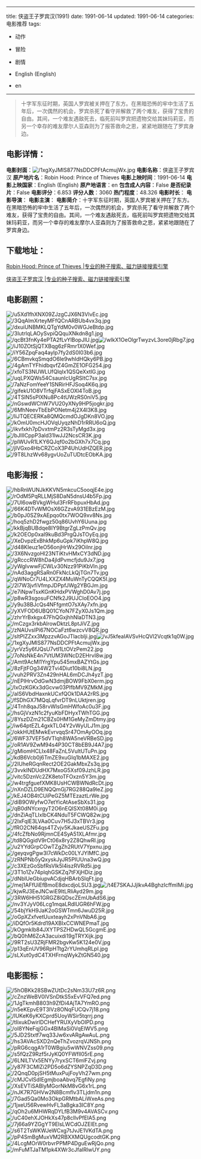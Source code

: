 
---
title: 侠盗王子罗宾汉(1991)
date: 1991-06-14
updated: 1991-06-14
categories: 电影推荐
tags:
- 动作
- 冒险
- 剧情

- English (English)
- en
---


> 十字军东征时期，英国人罗宾被关押在了东方。在黑暗恐怖的牢中生活了五年后，一次偶然的机会，罗宾杀死了看守并解救了两个难友，获得了宝贵的自由。其间，一个难友遇敌死去，临死前叫罗宾把遗物交给其妹玛莉亚，而另一个幸存的难友摩尔人亚森则为了报答救命之恩，紧紧地跟随在了罗宾身边。

## **电影详情**：

**电影封面**：<img src="https://image.tmdb.org/t/p/w200/1xgXyJMlS877NsDDCPFtAcmujWx.jpg" alt="/1xgXyJMlS877NsDDCPFtAcmujWx.jpg" title="/1xgXyJMlS877NsDDCPFtAcmujWx.jpg">
**电影名称**：侠盗王子罗宾汉
**原产地片名**：Robin Hood: Prince of Thieves
**电影上映时间**：1991-06-14
**电影上映国家**：English (English)
**原产地语言**：en
**包含成人内容**：False
**是否纪录片**：False
**电影评分**：6.853
**评分人数**：3060
**热门程度**：48.326
**电影时长**：
**电影导演**：
**电影主演**：
**电影简介**：十字军东征时期，英国人罗宾被关押在了东方。在黑暗恐怖的牢中生活了五年后，一次偶然的机会，罗宾杀死了看守并解救了两个难友，获得了宝贵的自由。其间，一个难友遇敌死去，临死前叫罗宾把遗物交给其妹玛莉亚，而另一个幸存的难友摩尔人亚森则为了报答救命之恩，紧紧地跟随在了罗宾身边。

## **下载地址**：
[Robin Hood: Prince of Thieves |专业的种子搜索、磁力链接搜索引擎](https://movie.amd794.com:2083/?search=Robin%20Hood%3A%20Prince%20of%20Thieves&ordering=&mode=match_phrase&page_size=10&page=1)

[侠盗王子罗宾汉 |专业的种子搜索、磁力链接搜索引擎](https://movie.amd794.com:2083/?search=%E4%BE%A0%E7%9B%97%E7%8E%8B%E5%AD%90%E7%BD%97%E5%AE%BE%E6%B1%89&ordering=&mode=match_phrase&page_size=10&page=1)
 

## **电影剧照**：
<img src="https://image.tmdb.org/t/p/original/u5Xd1fhXNX09ZJzgCJX6N3VlvEc.jpg" alt="/u5Xd1fhXNX09ZJzgCJX6N3VlvEc.jpg" title="/u5Xd1fhXNX09ZJzgCJX6N3VlvEc.jpg"><img src="https://image.tmdb.org/t/p/original/3QqAlmXrteyMFfQCnARBUb4vx3q.jpg" alt="/3QqAlmXrteyMFfQCnARBUb4vx3q.jpg" title="/3QqAlmXrteyMFfQCnARBUb4vx3q.jpg"><img src="https://image.tmdb.org/t/p/original/dxuiUNBMKLQTgYdM0v0WGJeBtdp.jpg" alt="/dxuiUNBMKLQTgYdM0v0WGJeBtdp.jpg" title="/dxuiUNBMKLQTgYdM0v0WGJeBtdp.jpg"><img src="https://image.tmdb.org/t/p/original/3IutrlqLAOySvpiQQquXNkdn8g1.jpg" alt="/3IutrlqLAOySvpiQQquXNkdn8g1.jpg" title="/3IutrlqLAOySvpiQQquXNkdn8g1.jpg"><img src="https://image.tmdb.org/t/p/original/qcBt3fnKy4ePTA2fLvYlBopJlU.jpg" alt="/qcBt3fnKy4ePTA2fLvYlBopJlU.jpg" title="/qcBt3fnKy4ePTA2fLvYlBopJlU.jpg"><img src="https://image.tmdb.org/t/p/original/wIkX1OeOlgrTwyzvL3ore0jRbg7.jpg" alt="/wIkX1OeOlgrTwyzvL3ore0jRbg7.jpg" title="/wIkX1OeOlgrTwyzvL3ore0jRbg7.jpg"><img src="https://image.tmdb.org/t/p/original/iJ10ZOtSjQTXBqg6zFRmr1X0Wef.jpg" alt="/iJ10ZOtSjQTXBqg6zFRmr1X0Wef.jpg" title="/iJ10ZOtSjQTXBqg6zFRmr1X0Wef.jpg"><img src="https://image.tmdb.org/t/p/original/iY56ZpqFaq4aylp7fy2dS0I03b6.jpg" alt="/iY56ZpqFaq4aylp7fy2dS0I03b6.jpg" title="/iY56ZpqFaq4aylp7fy2dS0I03b6.jpg"><img src="https://image.tmdb.org/t/p/original/6CBmvkqSmqdO6Ie9whIdHQky6PB.jpg" alt="/6CBmvkqSmqdO6Ie9whIdHQky6PB.jpg" title="/6CBmvkqSmqdO6Ie9whIdHQky6PB.jpg"><img src="https://image.tmdb.org/t/p/original/4gAmTYFhidbqvfZ4GmZE1OFG254.jpg" alt="/4gAmTYFhidbqvfZ4GmZE1OFG254.jpg" title="/4gAmTYFhidbqvfZ4GmZE1OFG254.jpg"><img src="https://image.tmdb.org/t/p/original/xfoTS3NUWLUfQlqIx1QSQeXxtlG.jpg" alt="/xfoTS3NUWLUfQlqIx1QSQeXxtlG.jpg" title="/xfoTS3NUWLUfQlqIx1QSQeXxtlG.jpg"><img src="https://image.tmdb.org/t/p/original/uqLPXQWs54CsaunIcUgRSltC7sx.jpg" alt="/uqLPXQWs54CsaunIcUgRSltC7sx.jpg" title="/uqLPXQWs54CsaunIcUgRSltC7sx.jpg"><img src="https://image.tmdb.org/t/p/original/7aNzFomYeeY1SNRirHFJSoq4K6q.jpg" alt="/7aNzFomYeeY1SNRirHFJSoq4K6q.jpg" title="/7aNzFomYeeY1SNRirHFJSoq4K6q.jpg"><img src="https://image.tmdb.org/t/p/original/gifekU1O8VTrfqjFASxEOXl4ToB.jpg" alt="/gifekU1O8VTrfqjFASxEOXl4ToB.jpg" title="/gifekU1O8VTrfqjFASxEOXl4ToB.jpg"><img src="https://image.tmdb.org/t/p/original/4TSlN5sPlXNu8Pc4tUWzRS0niV5.jpg" alt="/4TSlN5sPlXNu8Pc4tUWzRS0niV5.jpg" title="/4TSlN5sPlXNu8Pc4tUWzRS0niV5.jpg"><img src="https://image.tmdb.org/t/p/original/nGswdWChW7VU20yXNy9HP5jogkr.jpg" alt="/nGswdWChW7VU20yXNy9HP5jogkr.jpg" title="/nGswdWChW7VU20yXNy9HP5jogkr.jpg"><img src="https://image.tmdb.org/t/p/original/6MhNeevTbEbPONetm4j2X4I3K8.jpg" alt="/6MhNeevTbEbPONetm4j2X4I3K8.jpg" title="/6MhNeevTbEbPONetm4j2X4I3K8.jpg"><img src="https://image.tmdb.org/t/p/original/liJTQECERKa8QMQcmdOJgDKn8VO.jpg" alt="/liJTQECERKa8QMQcmdOJgDKn8VO.jpg" title="/liJTQECERKa8QMQcmdOJgDKn8VO.jpg"><img src="https://image.tmdb.org/t/p/original/kOmU0mcHJOVqUyqzNhD1rRRU6oQ.jpg" alt="/kOmU0mcHJOVqUyqzNhD1rRRU6oQ.jpg" title="/kOmU0mcHJOVqUyqzNhD1rRRU6oQ.jpg"><img src="https://image.tmdb.org/t/p/original/ikvfxkh7pDvxtmPz2R3sTyMgd3x.jpg" alt="/ikvfxkh7pDvxtmPz2R3sTyMgd3x.jpg" title="/ikvfxkh7pDvxtmPz2R3sTyMgd3x.jpg"><img src="https://image.tmdb.org/t/p/original/bJlIICppP3ald31lwJJ2NcsCR3K.jpg" alt="/bJlIICppP3ald31lwJJ2NcsCR3K.jpg" title="/bJlIICppP3ald31lwJJ2NcsCR3K.jpg"><img src="https://image.tmdb.org/t/p/original/plWUvR1LKY6QJqf0o2bGXh7x7Cq.jpg" alt="/plWUvR1LKY6QJqf0o2bGXh7x7Cq.jpg" title="/plWUvR1LKY6QJqf0o2bGXh7x7Cq.jpg"><img src="https://image.tmdb.org/t/p/original/jIVGxo4HbCRZCoX3P4UhUdHZQER.jpg" alt="/jIVGxo4HbCRZCoX3P4UhUdHZQER.jpg" title="/jIVGxo4HbCRZCoX3P4UhUdHZQER.jpg"><img src="https://image.tmdb.org/t/p/original/9T8LhzWv68ygvUoZuTUDtcEObKA.jpg" alt="/9T8LhzWv68ygvUoZuTUDtcEObKA.jpg" title="/9T8LhzWv68ygvUoZuTUDtcEObKA.jpg">

## **电影海报**：
<img src="https://image.tmdb.org/t/p/original/hbRnWUNJkKKVN5mkcuC5ooqjE4e.jpg" alt="/hbRnWUNJkKKVN5mkcuC5ooqjE4e.jpg" title="/hbRnWUNJkKKVN5mkcuC5ooqjE4e.jpg"><img src="https://image.tmdb.org/t/p/original/rOdM5PqRLLMjS8DaN5dnsU4b5Fp.jpg" alt="/rOdM5PqRLLMjS8DaN5dnsU4b5Fp.jpg" title="/rOdM5PqRLLMjS8DaN5dnsU4b5Fp.jpg"><img src="https://image.tmdb.org/t/p/original/7Ul6owBVkgWHuI3FrRFbpuxHbAd.jpg" alt="/7Ul6owBVkgWHuI3FrRFbpuxHbAd.jpg" title="/7Ul6owBVkgWHuI3FrRFbpuxHbAd.jpg"><img src="https://image.tmdb.org/t/p/original/66K4DTvWMOsX6GZzvA931EBzEzM.jpg" alt="/66K4DTvWMOsX6GZzvA931EBzEzM.jpg" title="/66K4DTvWMOsX6GZzvA931EBzEzM.jpg"><img src="https://image.tmdb.org/t/p/original/b0pJ0SZ9xAEpqo0tx7WOQ9xv8Ns.jpg" alt="/b0pJ0SZ9xAEpqo0tx7WOQ9xv8Ns.jpg" title="/b0pJ0SZ9xAEpqo0tx7WOQ9xv8Ns.jpg"><img src="https://image.tmdb.org/t/p/original/hoq5zhD2fwgz50q86UvhY6Uuna.jpg" alt="/hoq5zhD2fwgz50q86UvhY6Uuna.jpg" title="/hoq5zhD2fwgz50q86UvhY6Uuna.jpg"><img src="https://image.tmdb.org/t/p/original/kkBjqBUBdqe8IY9BtgrZgLzPmQv.jpg" alt="/kkBjqBUBdqe8IY9BtgrZgLzPmQv.jpg" title="/kkBjqBUBdqe8IY9BtgrZgLzPmQv.jpg"><img src="https://image.tmdb.org/t/p/original/k2OEOp0xaI9kuBd3PrgQJsTOyEq.jpg" alt="/k2OEOp0xaI9kuBd3PrgQJsTOyEq.jpg" title="/k2OEOp0xaI9kuBd3PrgQJsTOyEq.jpg"><img src="https://image.tmdb.org/t/p/original/XeDvpzExBhkMp6uGpk7iKhpW8Q.jpg" alt="/XeDvpzExBhkMp6uGpk7iKhpW8Q.jpg" title="/XeDvpzExBhkMp6uGpk7iKhpW8Q.jpg"><img src="https://image.tmdb.org/t/p/original/d48KIeuz1eO56onjHrWx29Oilnr.jpg" alt="/d48KIeuz1eO56onjHrWx29Oilnr.jpg" title="/d48KIeuz1eO56onjHrWx29Oilnr.jpg"><img src="https://image.tmdb.org/t/p/original/3X6NvzgoHl23NTiKtvHMxCY3dND.jpg" alt="/3X6NvzgoHl23NTiKtvHMxCY3dND.jpg" title="/3X6NvzgoHl23NTiKtvHMxCY3dND.jpg"><img src="https://image.tmdb.org/t/p/original/gRcccRW8hDa4jldPvmcfjdu9Jx7.jpg" alt="/gRcccRW8hDa4jldPvmcfjdu9Jx7.jpg" title="/gRcccRW8hDa4jldPvmcfjdu9Jx7.jpg"><img src="https://image.tmdb.org/t/p/original/yWgIvwwFjCWLv30Nzz91PiKbVln.jpg" alt="/yWgIvwwFjCWLv30Nzz91PiKbVln.jpg" title="/yWgIvwwFjCWLv30Nzz91PiKbVln.jpg"><img src="https://image.tmdb.org/t/p/original/nAd3aggRSaRn0FkNcLkQjTGn7Tv.jpg" alt="/nAd3aggRSaRn0FkNcLkQjTGn7Tv.jpg" title="/nAd3aggRSaRn0FkNcLkQjTGn7Tv.jpg"><img src="https://image.tmdb.org/t/p/original/qWNoCr7U4LXXZX4MuWnTyCQQK5I.jpg" alt="/qWNoCr7U4LXXZX4MuWnTyCQQK5I.jpg" title="/qWNoCr7U4LXXZX4MuWnTyCQQK5I.jpg"><img src="https://image.tmdb.org/t/p/original/2l7W3jvfiVfmpJDPpfJWg2YBGJm.jpg" alt="/2l7W3jvfiVfmpJDPpfJWg2YBGJm.jpg" title="/2l7W3jvfiVfmpJDPpfJWg2YBGJm.jpg"><img src="https://image.tmdb.org/t/p/original/e7iNpwTsxKGnKHdxPVWghD0Av7j.jpg" alt="/e7iNpwTsxKGnKHdxPVWghD0Av7j.jpg" title="/e7iNpwTsxKGnKHdxPVWghD0Av7j.jpg"><img src="https://image.tmdb.org/t/p/original/p8wR3sgosuFCNfk2J9UJCIoEOO4.jpg" alt="/p8wR3sgosuFCNfk2J9UJCIoEOO4.jpg" title="/p8wR3sgosuFCNfk2J9UJCIoEOO4.jpg"><img src="https://image.tmdb.org/t/p/original/y9u38BJcQs4NFfgmtO7sXAy7xfn.jpg" alt="/y9u38BJcQs4NFfgmtO7sXAy7xfn.jpg" title="/y9u38BJcQs4NFfgmtO7sXAy7xfn.jpg"><img src="https://image.tmdb.org/t/p/original/yXVFOD6UBQ01CYoN7FZyX0Js1Qm.jpg" alt="/yXVFOD6UBQ01CYoN7FZyX0Js1Qm.jpg" title="/yXVFOD6UBQ01CYoN7FZyX0Js1Qm.jpg"><img src="https://image.tmdb.org/t/p/original/zhrYrBxkgx47FhQGxjhhNlaDTN3.jpg" alt="/zhrYrBxkgx47FhQGxjhhNlaDTN3.jpg" title="/zhrYrBxkgx47FhQGxjhhNlaDTN3.jpg"><img src="https://image.tmdb.org/t/p/original/mCzgx3rkbAlrowDktzL8ptJiVZ.jpg" alt="/mCzgx3rkbAlrowDktzL8ptJiVZ.jpg" title="/mCzgx3rkbAlrowDktzL8ptJiVZ.jpg"><img src="https://image.tmdb.org/t/p/original/zNAUvsIPi67NOCaFzt6wzcvV8QR.jpg" alt="/zNAUvsIPi67NOCaFzt6wzcvV8QR.jpg" title="/zNAUvsIPi67NOCaFzt6wzcvV8QR.jpg"><img src="https://image.tmdb.org/t/p/original/sltPlZZxx3MpzzvAGoJTlacblji.jpg" alt="/sltPlZZxx3MpzzvAGoJTlacblji.jpg" title="/sltPlZZxx3MpzzvAGoJTlacblji.jpg"><img src="https://image.tmdb.org/t/p/original/vJ5kfeaIAVSvHcQVl2Vcqtk1q0W.jpg" alt="/vJ5kfeaIAVSvHcQVl2Vcqtk1q0W.jpg" title="/vJ5kfeaIAVSvHcQVl2Vcqtk1q0W.jpg"><img src="https://image.tmdb.org/t/p/original/1xgXyJMlS877NsDDCPFtAcmujWx.jpg" alt="/1xgXyJMlS877NsDDCPFtAcmujWx.jpg" title="/1xgXyJMlS877NsDDCPFtAcmujWx.jpg"><img src="https://image.tmdb.org/t/p/original/yrVz5y6fJQsU7vtI1LtOVzPem22.jpg" alt="/yrVz5y6fJQsU7vtI1LtOVzPem22.jpg" title="/yrVz5y6fJQsU7vtI1LtOVzPem22.jpg"><img src="https://image.tmdb.org/t/p/original/7oNsNkE4n7VtUM3WNcD2EHrvI8w.jpg" alt="/7oNsNkE4n7VtUM3WNcD2EHrvI8w.jpg" title="/7oNsNkE4n7VtUM3WNcD2EHrvI8w.jpg"><img src="https://image.tmdb.org/t/p/original/Amt9AcMl1YrgYpu545mxBAZYtGs.jpg" alt="/Amt9AcMl1YrgYpu545mxBAZYtGs.jpg" title="/Amt9AcMl1YrgYpu545mxBAZYtGs.jpg"><img src="https://image.tmdb.org/t/p/original/8zFjtFOg34W2Tvi4Diut10bi8LN.jpg" alt="/8zFjtFOg34W2Tvi4Diut10bi8LN.jpg" title="/8zFjtFOg34W2Tvi4Diut10bi8LN.jpg"><img src="https://image.tmdb.org/t/p/original/vuh2PRV3Zn429nHAL6mDCJh4yzT.jpg" alt="/vuh2PRV3Zn429nHAL6mDCJh4yzT.jpg" title="/vuh2PRV3Zn429nHAL6mDCJh4yzT.jpg"><img src="https://image.tmdb.org/t/p/original/nEPlHrvOdGwN3dmjBOW9FbX0erm.jpg" alt="/nEPlHrvOdGwN3dmjBOW9FbX0erm.jpg" title="/nEPlHrvOdGwN3dmjBOW9FbX0erm.jpg"><img src="https://image.tmdb.org/t/p/original/lxOzKGKx3dGcvw03PlfbMV9ZMkM.jpg" alt="/lxOzKGKx3dGcvw03PlfbMV9ZMkM.jpg" title="/lxOzKGKx3dGcvw03PlfbMV9ZMkM.jpg"><img src="https://image.tmdb.org/t/p/original/aIS6VbdHaxnkUCxfQOk1DAA2rRS.jpg" alt="/aIS6VbdHaxnkUCxfQOk1DAA2rRS.jpg" title="/aIS6VbdHaxnkUCxfQOk1DAA2rRS.jpg"><img src="https://image.tmdb.org/t/p/original/fSDhGX7MQqLqfvrDT9nLUktjren.jpg" alt="/fSDhGX7MQqLqfvrDT9nLUktjren.jpg" title="/fSDhGX7MQqLqfvrDT9nLUktjren.jpg"><img src="https://image.tmdb.org/t/p/original/4Tnh8qaJ58rvWlsGmHWfoAc0u3F.jpg" alt="/4Tnh8qaJ58rvWlsGmHWfoAc0u3F.jpg" title="/4Tnh8qaJ58rvWlsGmHWfoAc0u3F.jpg"><img src="https://image.tmdb.org/t/p/original/hsGjVxzN1c2fyuKbFDHyxTWhTGG.jpg" alt="/hsGjVxzN1c2fyuKbFDHyxTWhTGG.jpg" title="/hsGjVxzN1c2fyuKbFDHyxTWhTGG.jpg"><img src="https://image.tmdb.org/t/p/original/8YszDZm21CBZs0HM1GeMyZmDtmy.jpg" alt="/8YszDZm21CBZs0HM1GeMyZmDtmy.jpg" title="/8YszDZm21CBZs0HM1GeMyZmDtmy.jpg"><img src="https://image.tmdb.org/t/p/original/iw64ptEZL4gxkTL04Y2vWyULJ1m.jpg" alt="/iw64ptEZL4gxkTL04Y2vWyULJ1m.jpg" title="/iw64ptEZL4gxkTL04Y2vWyULJ1m.jpg"><img src="https://image.tmdb.org/t/p/original/okkHUtEMwkEvrvqqSr47OmAyOOq.jpg" alt="/okkHUtEMwkEvrvqqSr47OmAyOOq.jpg" title="/okkHUtEMwkEvrvqqSr47OmAyOOq.jpg"><img src="https://image.tmdb.org/t/p/original/6WF37VEF5dVTlqh8WA5neVRBeSD.jpg" alt="/6WF37VEF5dVTlqh8WA5neVRBeSD.jpg" title="/6WF37VEF5dVTlqh8WA5neVRBeSD.jpg"><img src="https://image.tmdb.org/t/p/original/oR1AV9ZwM94s4P30CT8bEB9J4A7.jpg" alt="/oR1AV9ZwM94s4P30CT8bEB9J4A7.jpg" title="/oR1AV9ZwM94s4P30CT8bEB9J4A7.jpg"><img src="https://image.tmdb.org/t/p/original/gMiomHCLIx48FaZnL5VultUTuPn.jpg" alt="/gMiomHCLIx48FaZnL5VultUTuPn.jpg" title="/gMiomHCLIx48FaZnL5VultUTuPn.jpg"><img src="https://image.tmdb.org/t/p/original/kdB6Vcb0j6TmZE9xuGIq1bMAXE2.jpg" alt="/kdB6Vcb0j6TmZE9xuGIq1bMAXE2.jpg" title="/kdB6Vcb0j6TmZE9xuGIq1bMAXE2.jpg"><img src="https://image.tmdb.org/t/p/original/2IUheRGqnRect2OE2GakMbxZs3q.jpg" alt="/2IUheRGqnRect2OE2GakMbxZs3q.jpg" title="/2IUheRGqnRect2OE2GakMbxZs3q.jpg"><img src="https://image.tmdb.org/t/p/original/3vvkINDUdHX7MxoG5Xsf09JzhLR.jpg" alt="/3vvkINDUdHX7MxoG5Xsf09JzhLR.jpg" title="/3vvkINDUdHX7MxoG5Xsf09JzhLR.jpg"><img src="https://image.tmdb.org/t/p/original/vitc5DznVc2ZK8etoTFOxzn5Y3m.jpg" alt="/vitc5DznVc2ZK8etoTFOxzn5Y3m.jpg" title="/vitc5DznVc2ZK8etoTFOxzn5Y3m.jpg"><img src="https://image.tmdb.org/t/p/original/w4trgfguefXMK8UsHCWBWNdRcDt.jpg" alt="/w4trgfguefXMK8UsHCWBWNdRcDt.jpg" title="/w4trgfguefXMK8UsHCWBWNdRcDt.jpg"><img src="https://image.tmdb.org/t/p/original/nXnDZLD9ENQQmGj7RG288Qa9leZ.jpg" alt="/nXnDZLD9ENQQmGj7RG288Qa9leZ.jpg" title="/nXnDZLD9ENQQmGj7RG288Qa9leZ.jpg"><img src="https://image.tmdb.org/t/p/original/kEJ4OB4tCUiPeGZ5MTEzaztLrWe.jpg" alt="/kEJ4OB4tCUiPeGZ5MTEzaztLrWe.jpg" title="/kEJ4OB4tCUiPeGZ5MTEzaztLrWe.jpg"><img src="https://image.tmdb.org/t/p/original/diB9OWyfwO7etYicAtAseSbXs31.jpg" alt="/diB9OWyfwO7etYicAtAseSbXs31.jpg" title="/diB9OWyfwO7etYicAtAseSbXs31.jpg"><img src="https://image.tmdb.org/t/p/original/qB0dNYcxrgyT2O6nEQISXt08M0i.jpg" alt="/qB0dNYcxrgyT2O6nEQISXt08M0i.jpg" title="/qB0dNYcxrgyT2O6nEQISXt08M0i.jpg"><img src="https://image.tmdb.org/t/p/original/dnZiAqTLIxlbCK4NduT5FCWQ82w.jpg" alt="/dnZiAqTLIxlbCK4NduT5FCWQ82w.jpg" title="/dnZiAqTLIxlbCK4NduT5FCWQ82w.jpg"><img src="https://image.tmdb.org/t/p/original/2lxFqlE3LVAa0Cuv7H5J3xTBVr3.jpg" alt="/2lxFqlE3LVAa0Cuv7H5J3xTBVr3.jpg" title="/2lxFqlE3LVAa0Cuv7H5J3xTBVr3.jpg"><img src="https://image.tmdb.org/t/p/original/fRO2CN64qs4TZvjv5KJkaeUSZFu.jpg" alt="/fRO2CN64qs4TZvjv5KJkaeUSZFu.jpg" title="/fRO2CN64qs4TZvjv5KJkaeUSZFu.jpg"><img src="https://image.tmdb.org/t/p/original/4fcZfbNo9RjmnCE4SyA51XLAfmr.jpg" alt="/4fcZfbNo9RjmnCE4SyA51XLAfmr.jpg" title="/4fcZfbNo9RjmnCE4SyA51XLAfmr.jpg"><img src="https://image.tmdb.org/t/p/original/td8QGgidV9rCt06x8ry2Z8QhwRI.jpg" alt="/td8QGgidV9rCt06x8ry2Z8QhwRI.jpg" title="/td8QGgidV9rCt06x8ry2Z8QhwRI.jpg"><img src="https://image.tmdb.org/t/p/original/u2YYdGrpCOwTZgZh2RUtV7Ypxnu.jpg" alt="/u2YYdGrpCOwTZgZh2RUtV7Ypxnu.jpg" title="/u2YYdGrpCOwTZgZh2RUtV7Ypxnu.jpg"><img src="https://image.tmdb.org/t/p/original/geyqvgPgw3I7cWkDc00LYJYIMfC.jpg" alt="/geyqvgPgw3I7cWkDc00LYJYIMfC.jpg" title="/geyqvgPgw3I7cWkDc00LYJYIMfC.jpg"><img src="https://image.tmdb.org/t/p/original/zRNPNb5yQxyskJyJR5PIUUna3wQ.jpg" alt="/zRNPNb5yQxyskJyJR5PIUUna3wQ.jpg" title="/zRNPNb5yQxyskJyJR5PIUUna3wQ.jpg"><img src="https://image.tmdb.org/t/p/original/c3XEzGoSbfRsVlk5l4iszRVRd5i.jpg" alt="/c3XEzGoSbfRsVlk5l4iszRVRd5i.jpg" title="/c3XEzGoSbfRsVlk5l4iszRVRd5i.jpg"><img src="https://image.tmdb.org/t/p/original/3T1o1Zv74plqhGSKZq7tFXjHDiz.jpg" alt="/3T1o1Zv74plqhGSKZq7tFXjHDiz.jpg" title="/3T1o1Zv74plqhGSKZq7tFXjHDiz.jpg"><img src="https://image.tmdb.org/t/p/original/dNblUeGbiupvACdjqHBArbSlqFt.jpg" alt="/dNblUeGbiupvACdjqHBArbSlqFt.jpg" title="/dNblUeGbiupvACdjqHBArbSlqFt.jpg"><img src="https://image.tmdb.org/t/p/original/mej1AFfUiEfBmoE8dxcdjoLSU3.jpg" alt="/mej1AFfUiEfBmoE8dxcdjoLSU3.jpg" title="/mej1AFfUiEfBmoE8dxcdjoLSU3.jpg"><img src="https://image.tmdb.org/t/p/original/t4E7SKAJJjlkvA4BghzIcffmIMi.jpg" alt="/t4E7SKAJJjlkvA4BghzIcffmIMi.jpg" title="/t4E7SKAJJjlkvA4BghzIcffmIMi.jpg"><img src="https://image.tmdb.org/t/p/original/kjwRJ3EeJNCwiE9ItLRliAyd29m.jpg" alt="/kjwRJ3EeJNCwiE9ItLRliAyd29m.jpg" title="/kjwRJ3EeJNCwiE9ItLRliAyd29m.jpg"><img src="https://image.tmdb.org/t/p/original/3RW6HH51GRGZ8iQDscZEmUbAdS6.jpg" alt="/3RW6HH51GRGZ8iQDscZEmUbAdS6.jpg" title="/3RW6HH51GRGZ8iQDscZEmUbAdS6.jpg"><img src="https://image.tmdb.org/t/p/original/nv3YJyV06Lcg1mqaLRdlUGR6hFW.jpg" alt="/nv3YJyV06Lcg1mqaLRdlUGR6hFW.jpg" title="/nv3YJyV06Lcg1mqaLRdlUGR6hFW.jpg"><img src="https://image.tmdb.org/t/p/original/54bjYkH9JaK2oGSWTmn6JwuD25R.jpg" alt="/54bjYkH9JaK2oGSWTmn6JwuD25R.jpg" title="/54bjYkH9JaK2oGSWTmn6JwuD25R.jpg"><img src="https://image.tmdb.org/t/p/original/oGpXZxfvetUuxteayh2xPnVNbA6.jpg" alt="/oGpXZxfvetUuxteayh2xPnVNbA6.jpg" title="/oGpXZxfvetUuxteayh2xPnVNbA6.jpg"><img src="https://image.tmdb.org/t/p/original/iDQfOr5Kdrd19AXBIxCCWNEPmaT.jpg" alt="/iDQfOr5Kdrd19AXBIxCCWNEPmaT.jpg" title="/iDQfOr5Kdrd19AXBIxCCWNEPmaT.jpg"><img src="https://image.tmdb.org/t/p/original/kOgmkIb84JXYTPSZHDwQL5GcgmE.jpg" alt="/kOgmkIb84JXYTPSZHDwQL5GcgmE.jpg" title="/kOgmkIb84JXYTPSZHDwQL5GcgmE.jpg"><img src="https://image.tmdb.org/t/p/original/bQ0hM6ZcA3acuixdi19gTRYXijk.jpg" alt="/bQ0hM6ZcA3acuixdi19gTRYXijk.jpg" title="/bQ0hM6ZcA3acuixdi19gTRYXijk.jpg"><img src="https://image.tmdb.org/t/p/original/9RT2sU3ZRjFMR2bgvKw5K124e0V.jpg" alt="/9RT2sU3ZRjFMR2bgvKw5K124e0V.jpg" title="/9RT2sU3ZRjFMR2bgvKw5K124e0V.jpg"><img src="https://image.tmdb.org/t/p/original/p13qEnUV96RpHTtg2rYUmhqRLpI.jpg" alt="/p13qEnUV96RpHTtg2rYUmhqRLpI.jpg" title="/p13qEnUV96RpHTtg2rYUmhqRLpI.jpg"><img src="https://image.tmdb.org/t/p/original/sLXut0ydC4TXHFrnqWykZtGN540.jpg" alt="/sLXut0ydC4TXHFrnqWykZtGN540.jpg" title="/sLXut0ydC4TXHFrnqWykZtGN540.jpg">

## **电影图标**：
<img src="https://image.tmdb.org/t/p/original/5hOBKk28SBwZUtDc2sNm33U7z6R.png" alt="/5hOBKk28SBwZUtDc2sNm33U7z6R.png" title="/5hOBKk28SBwZUtDc2sNm33U7z6R.png"><img src="https://image.tmdb.org/t/p/original/cZnzWeBV0lVSnDtkS5xEvVFQ7ed.png" alt="/cZnzWeBV0lVSnDtkS5xEvVFQ7ed.png" title="/cZnzWeBV0lVSnDtkS5xEvVFQ7ed.png"><img src="https://image.tmdb.org/t/p/original/1JgTkmhB803h9ZfDi4AjTA7YmRO.png" alt="/1JgTkmhB803h9ZfDi4AjTA7YmRO.png" title="/1JgTkmhB803h9ZfDi4AjTA7YmRO.png"><img src="https://image.tmdb.org/t/p/original/n5eKEpvE9T3lVz8ONqFUCQv7j18.png" alt="/n5eKEpvE9T3lVz8ONqFUCQv7j18.png" title="/n5eKEpvE9T3lVz8ONqFUCQv7j18.png"><img src="https://image.tmdb.org/t/p/original/lUKeK6yKXCprd5UoyWSir5tqrrj.png" alt="/lUKeK6yKXCprd5UoyWSir5tqrrj.png" title="/lUKeK6yKXCprd5UoyWSir5tqrrj.png"><img src="https://image.tmdb.org/t/p/original/tIixukDwirlDCHefYRUXyVbOIPD.png" alt="/tIixukDwirlDCHefYRUXyVbOIPD.png" title="/tIixukDwirlDCHefYRUXyVbOIPD.png"><img src="https://image.tmdb.org/t/p/original/oI8YNeFqjGGx4BlMaSi0VqElWV5.png" alt="/oI8YNeFqjGGx4BlMaSi0VqElWV5.png" title="/oI8YNeFqjGGx4BlMaSi0VqElWV5.png"><img src="https://image.tmdb.org/t/p/original/5JD2Stxtf7wq33Jw6xvARgAwAuL.png" alt="/5JD2Stxtf7wq33Jw6xvARgAwAuL.png" title="/5JD2Stxtf7wq33Jw6xvARgAwAuL.png"><img src="https://image.tmdb.org/t/p/original/hs3AVAcSXD2nQeThZvozrqVJNSh.png" alt="/hs3AVAcSXD2nQeThZvozrqVJNSh.png" title="/hs3AVAcSXD2nQeThZvozrqVJNSh.png"><img src="https://image.tmdb.org/t/p/original/pRG6cqgA1rT0WBgiu5wWNVZss09.png" alt="/pRG6cqgA1rT0WBgiu5wWNVZss09.png" title="/pRG6cqgA1rT0WBgiu5wWNVZss09.png"><img src="https://image.tmdb.org/t/p/original/s5fQzZ9Rzf5rJyKQ0YFWfll05rE.png" alt="/s5fQzZ9Rzf5rJyKQ0YFWfll05rE.png" title="/s5fQzZ9Rzf5rJyKQ0YFWfll05rE.png"><img src="https://image.tmdb.org/t/p/original/6LNILTVx5ENYy7ryxSCT6mlFZvj.png" alt="/6LNILTVx5ENYy7ryxSCT6mlFZvj.png" title="/6LNILTVx5ENYy7ryxSCT6mlFZvj.png"><img src="https://image.tmdb.org/t/p/original/y87F3CMIZi2PD5o6dZYSNPZqD3D.png" alt="/y87F3CMIZi2PD5o6dZYSNPZqD3D.png" title="/y87F3CMIZi2PD5o6dZYSNPZqD3D.png"><img src="https://image.tmdb.org/t/p/original/2QnqD0pjSH5tMuxPujFoyVh27wm.png" alt="/2QnqD0pjSH5tMuxPujFoyVh27wm.png" title="/2QnqD0pjSH5tMuxPujFoyVh27wm.png"><img src="https://image.tmdb.org/t/p/original/cMJCvISdIEgmjboaAbvq7EgfiNy.png" alt="/cMJCvISdIEgmjboaAbvq7EgfiNy.png" title="/cMJCvISdIEgmjboaAbvq7EgfiNy.png"><img src="https://image.tmdb.org/t/p/original/XsEVTiSABlyMGorNkM8vG6x1rL.png" alt="/XsEVTiSABlyMGorNkM8vG6x1rL.png" title="/XsEVTiSABlyMGorNkM8vG6x1rL.png"><img src="https://image.tmdb.org/t/p/original/nJK7R7GHVw2N8Bcmflv3TLjdm1n.png" alt="/nJK7R7GHVw2N8Bcmflv3TLjdm1n.png" title="/nJK7R7GHVw2N8Bcmflv3TLjdm1n.png"><img src="https://image.tmdb.org/t/p/original/7Gad5Qa0Mo3OkpGRMtbALiWxeAs.png" alt="/7Gad5Qa0Mo3OkpGRMtbALiWxeAs.png" title="/7Gad5Qa0Mo3OkpGRMtbALiWxeAs.png"><img src="https://image.tmdb.org/t/p/original/1jxeU56RvewHvFL3aBgka3IC8Y.png" alt="/1jxeU56RvewHvFL3aBgka3IC8Y.png" title="/1jxeU56RvewHvFL3aBgka3IC8Y.png"><img src="https://image.tmdb.org/t/p/original/qOh2u6MHWRqDYLfB3M9v4AVASCv.png" alt="/qOh2u6MHWRqDYLfB3M9v4AVASCv.png" title="/qOh2u6MHWRqDYLfB3M9v4AVASCv.png"><img src="https://image.tmdb.org/t/p/original/uC40ehXJOHkXs47p8cIlvPfEIA5.png" alt="/uC40ehXJOHkXs47p8cIlvPfEIA5.png" title="/uC40ehXJOHkXs47p8cIlvPfEIA5.png"><img src="https://image.tmdb.org/t/p/original/7j66a9YZGgYT9ElsLWCdOJZElEt.png" alt="/7j66a9YZGgYT9ElsLWCdOJZElEt.png" title="/7j66a9YZGgYT9ElsLWCdOJZElEt.png"><img src="https://image.tmdb.org/t/p/original/s6T2TsWKWJeWCxg7tJvJE1VKdTA.png" alt="/s6T2TsWKWJeWCxg7tJvJE1VKdTA.png" title="/s6T2TsWKWJeWCxg7tJvJE1VKdTA.png"><img src="https://image.tmdb.org/t/p/original/pP4SmBgMuxVM2RBXXMQUgcodtGK.png" alt="/pP4SmBgMuxVM2RBXXMQUgcodtGK.png" title="/pP4SmBgMuxVM2RBXXMQUgcodtGK.png"><img src="https://image.tmdb.org/t/p/original/4LcgMOrW0rbvrPPMP4DguEwRjQo.png" alt="/4LcgMOrW0rbvrPPMP4DguEwRjQo.png" title="/4LcgMOrW0rbvrPPMP4DguEwRjQo.png"><img src="https://image.tmdb.org/t/p/original/mFuMTJaTM1pk4XWr3cJfaIRlwUY.png" alt="/mFuMTJaTM1pk4XWr3cJfaIRlwUY.png" title="/mFuMTJaTM1pk4XWr3cJfaIRlwUY.png">
